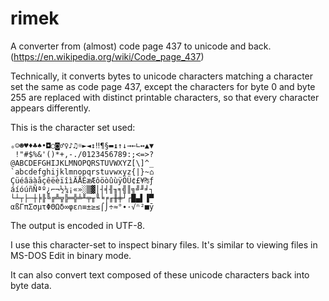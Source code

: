 # rimek
A converter from (almost) code page 437 to unicode and back.
(https://en.wikipedia.org/wiki/Code_page_437)

Technically, it converts bytes to unicode characters matching a character set the same as code page 437, except the characters for byte 0 and byte 255 are replaced with distinct printable characters, so that every character appears differently.

This is the character set used:

    ₒ☺☻♥♦♣♠•◘○◙♂♀♪♫☼►◄↕‼¶§▬↨↑↓→←∟↔▲▼
     !"#$%&'()*+,-./0123456789:;<=>?
    @ABCDEFGHIJKLMNOPQRSTUVWXYZ[\]^_
    `abcdefghijklmnopqrstuvwxyz{|}~⌂
    ÇüéâäàåçêëèïîìÄÅÉæÆôöòûùÿÖÜ¢£¥₧ƒ
    áíóúñÑªº¿⌐¬½¼¡«»░▒▓│┤╡╢╖╕╣║╗╝╜╛┐
    └┴┬├─┼╞╟╚╔╩╦╠═╬╧╨╤╥╙╘╒╓╫╪┘┌█▄▌▐▀
    αßΓπΣσµτΦΘΩδ∞φε∩≡±≥≤⌠⌡÷≈°∙·√ⁿ²■ȳ

The output is encoded in UTF-8.

I use this character-set to inspect binary files.
It's similar to viewing files in MS-DOS Edit in binary mode.

It can also convert text composed of these unicode characters back into byte data.
